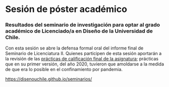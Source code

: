 # Sesión de póster académico

### Resultados del seminario de investigación para optar al grado académico de Licenciado/a en Diseño de la Universidad de Chile.

Con esta sesión se abre la defensa formal oral del informe final de Seminario de Licenciatura II. Quienes participen de esta sesión aportarán a la revisión de las [prácticas de calificación final de la asignatura](https://disenouchile.github.io/guiaturas/calificaciones.html); prácticas que en su primer versión, del año 2020, tuvieron que amoldarse a la medida de que era lo posible en el confinamiento por pandemia.

https://disenouchile.github.io/seminarios/
